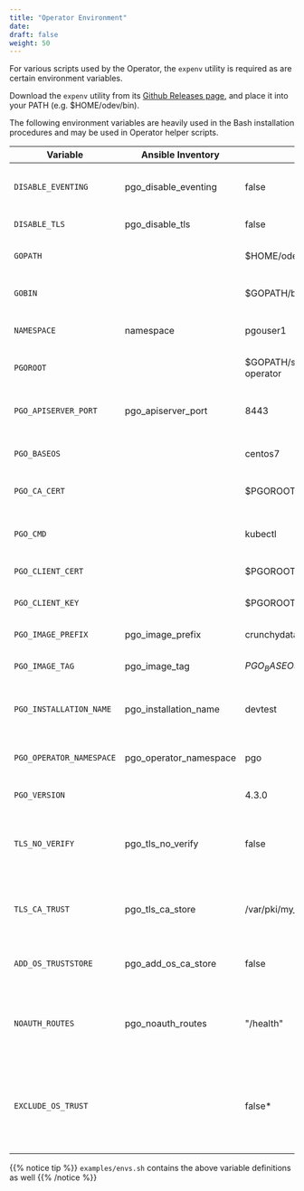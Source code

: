 ```yaml
---
title: "Operator Environment"
date:
draft: false
weight: 50
---
```


For various scripts used by the Operator, the `expenv` utility is required as are certain environment variables.

Download the `expenv` utility from its [Github Releases page](https://github.com/blang/expenv/releases), and place it into your PATH (e.g. $HOME/odev/bin).

The following environment variables are heavily used in the Bash installation procedures and may be used in Operator helper scripts.

Variable | Ansible Inventory | Example | Description
-------- | ----------------- | ------- | -----------
`DISABLE_EVENTING` | pgo_disable_eventing | false | Disable Operator eventing subsystem
`DISABLE_TLS` | pgo_disable_tls | false | Disable TLS for Operator
`GOPATH` |  | $HOME/odev | Golang project directory
`GOBIN` |  | $GOPATH/bin | Golang binary target directory
`NAMESPACE` | namespace | pgouser1 | Namespaces monitored by Operator
`PGOROOT` |  | $GOPATH/src/github.com/crunchydata/postgres-operator | Operator repository location
`PGO_APISERVER_PORT` | pgo_apiserver_port | 8443 | HTTP(S) port for Operator API server
`PGO_BASEOS` |  | centos7 | Base OS for container images
`PGO_CA_CERT` |  | $PGOROOT/conf/postgres-operator/server.crt | Server certificate and CA trust
`PGO_CMD` |  | kubectl | Cluster management tool executable
`PGO_CLIENT_CERT` |  | $PGOROOT/conf/postgres-operator/server.crt | TLS Client certificate
`PGO_CLIENT_KEY` |  | $PGOROOT/conf/postgres-operator/server.crt | TLS Client certificate private key
`PGO_IMAGE_PREFIX` | pgo_image_prefix | crunchydata | Container image prefix
`PGO_IMAGE_TAG` | pgo_image_tag | $PGO_BASEOS-$PGO_VERSION | OS/Version tagging info for images
`PGO_INSTALLATION_NAME` | pgo_installation_name | devtest | Unique name given to Operator installation
`PGO_OPERATOR_NAMESPACE` | pgo_operator_namespace | pgo | Kubernetes namespace for the operator
`PGO_VERSION` |  | 4.3.0 | Operator version 
`TLS_NO_VERIFY` | pgo_tls_no_verify | false | Disable certificate verification (e.g. strict hostname checking)
`TLS_CA_TRUST` | pgo_tls_ca_store | /var/pki/my_cas.crt | PEM-encoded list of trusted CA certificates
`ADD_OS_TRUSTSTORE` | pgo_add_os_ca_store | false | Adds OS root trust collection to apiserver
`NOAUTH_ROUTES` | pgo_noauth_routes | "/health" | Disable mTLS and HTTP BasicAuth for listed routes
`EXCLUDE_OS_TRUST` |  | false* | Excludes OS root trust from pgo client (defaults to true for windows clients)

{{% notice tip %}}
`examples/envs.sh` contains the above variable definitions as well
{{% /notice %}}
